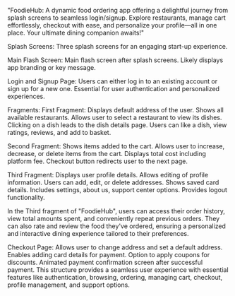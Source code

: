 
"FoodieHub: A dynamic food ordering app offering a delightful journey from splash screens to seamless login/signup. Explore restaurants, manage cart effortlessly, checkout with ease, and personalize your profile—all in one place. Your ultimate dining companion awaits!"

Splash Screens:
Three splash screens for an engaging start-up experience.

Main Flash Screen:
Main flash screen after splash screens.
Likely displays app branding or key message.

Login and Signup Page:
Users can either log in to an existing account or sign up for a new one.
Essential for user authentication and personalized experiences.

Fragments:
First Fragment:
Displays default address of the user.
Shows all available restaurants.
Allows user to select a restaurant to view its dishes.
Clicking on a dish leads to the dish details page.
Users can like a dish, view ratings, reviews, and add to basket.

Second Fragment:
Shows items added to the cart.
Allows user to increase, decrease, or delete items from the cart.
Displays total cost including platform fee.
Checkout button redirects user to the next page.

Third Fragment:
Displays user profile details.
Allows editing of profile information.
Users can add, edit, or delete addresses.
Shows saved card details.
Includes settings, about us, support center options.
Provides logout functionality.


In the Third fragment of "FoodieHub", users can access their order history, view total amounts spent, and conveniently repeat previous orders. They can also rate and review the food they've ordered, ensuring a personalized and interactive dining experience tailored to their preferences.

Checkout Page:
Allows user to change address and set a default address.
Enables adding card details for payment.
Option to apply coupons for discounts.
Animated payment confirmation screen after successful payment.
This structure provides a seamless user experience with essential features like authentication, browsing, ordering, managing cart, checkout, profile management, and support options.
